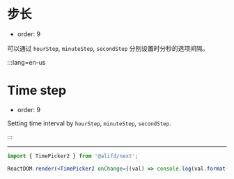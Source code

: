 # 步长

- order: 9

可以通过 `hourStep`, `minuteStep`, `secondStep` 分别设置时分秒的选项间隔。

:::lang=en-us
# Time step

- order: 9

Setting time interval by `hourStep`, `minuteStep`, `secondStep`.

:::

---

````jsx
import { TimePicker2 } from '@alifd/next';

ReactDOM.render(<TimePicker2 onChange={(val) => console.log(val.format('HH:mm:ss'))} hourStep={2} minuteStep={5} secondStep={5} />, mountNode);
````
